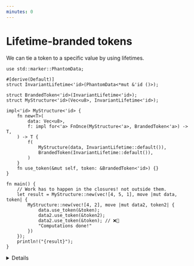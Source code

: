```yaml
---
minutes: 0
---
```


# Lifetime-branded tokens

We can tie a token to a specific value by using lifetimes.

```rust,editable,compile_fail
use std::marker::PhantomData;

#[derive(Default)]
struct InvariantLifetime<'id>(PhantomData<*mut &'id ()>);

struct BrandedToken<'id>(InvariantLifetime<'id>);
struct MyStructure<'id>(Vec<u8>, InvariantLifetime<'id>);

impl<'id> MyStructure<'id> {
    fn new<T>(
        data: Vec<u8>,
        f: impl for<'a> FnOnce(MyStructure<'a>, BrandedToken<'a>) -> T,
    ) -> T {
        f(
            MyStructure(data, InvariantLifetime::default()),
            BrandedToken(InvariantLifetime::default()),
        )
    }
    fn use_token(&mut self, token: &BrandedToken<'id>) {}
}

fn main() {
    // Work has to happen in the closures! not outside them.
    let result = MyStructure::new(vec![4, 5, 1], move |mut data, token| {
        MyStructure::new(vec![4, 2], move |mut data2, token2| {
            data.use_token(&token);
            data2.use_token(&token2);
            data2.use_token(&token); // ❌🔨
            "Computations done!"
        })
    });
    println!("{result}");
}
```

<details>

- Here we build "branded tokens" that can only be used with the value that
  constructed them. Branding here in the sense of "being marked with something
  it is closely associated with."

- Other token types tend to be trivial, this kind of token is at the extreme end
  of the rust type system, not a day to day occurrence in most rust codebases.

- The "constructor" for `MyStructure` asks for 1. data for the inner value 2. a
  closure that can only be run once as one of its arguments.

  Instead of the "constructor" returning a `MyStructure` value, it passes that
  value and a token tied to that specific value to the closure.

  We end up doing whatever work we wanted to do with this structure _in the
  closure_ then return some result.

- The token here proves we're "in the closure" as the lifetime parameters mean
  these values cannot "escape" the closure without being transformed or consumed
  into some other type.

- The `for<'a>` in the `impl for<'a> FnOnce(...) -> T` type and the type
  parameter of `InvariantLifetime`'s internal `PhantomData` relates to
  [Subtyping](https://doc.rust-lang.org/stable/reference/subtyping.html) is what
  forces this "branding" between lifetimes to apply. Without it, the compiler
  would see the lifetimes on the types we're handling as "similar enough" (able
  to be subtyped) and users would be able to use the token for one structure
  with a different structure.

- This kind of token is **highly restrictive**, but the things that it makes
  possible to prove as safe within the rust type system are meaningful. The data
  structures we end up passing to the closures cannot be returned on their own.

  [GhostCell](https://plv.mpi-sws.org/rustbelt/ghostcell/paper.pdf), a structure
  that allows for safe cyclic data structures in rust, uses this principle to
  make sure cells can't "escape" a context where we know where cyclic operations
  are safe.

</details>
